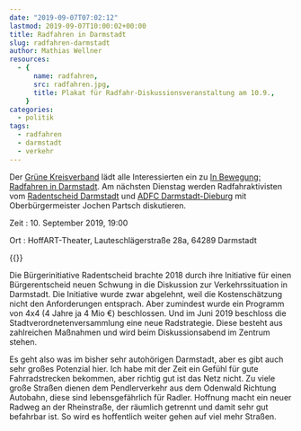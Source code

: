 ```yaml
---
date: "2019-09-07T07:02:12"
lastmod: 2019-09-07T10:00:02+00:00
title: Radfahren in Darmstadt
slug: radfahren-darmstadt
author: Mathias Wellner
resources:
  - {
      name: radfahren,
      src: radfahren.jpg,
      title: Plakat für Radfahr-Diskussionsveranstaltung am 10.9.,
    }
categories:
  - politik
tags:
  - radfahren
  - darmstadt
  - verkehr
---
```


Der [Grüne Kreisverband](https://www.gruene-darmstadt.de) lädt alle Interessierten ein zu [In Bewegung: Radfahren in Darmstadt](https://www.gruene-darmstadt.de/kreisverband/termine.asp?action=show&eintrag_id=583). Am nächsten Dienstag werden Radfahraktivisten vom [Radentscheid Darmstadt](https://radentscheid-darmstadt.de/) und [ADFC Darmstadt-Dieburg](https://www.adfc-darmstadt.de/) mit Oberbürgermeister Jochen Partsch diskutieren.

Zeit
: 10. September 2019, 19:00

Ort
: HoffART-Theater, Lauteschlägerstraße 28a, 64289 Darmstadt

<!--more-->

{{<responsive-image name="radfahren">}}

Die Bürgerinitiative Radentscheid brachte 2018 durch ihre Initiative für einen Bürgerentscheid neuen Schwung in die Diskussion zur Verkehrssituation in Darmstadt. Die Initiative wurde zwar abgelehnt, weil die Kostenschätzung nicht den Anforderungen entsprach. Aber zumindest wurde ein Programm von 4x4 (4 Jahre ja 4 Mio €) beschlossen. Und im Juni 2019 beschloss die Stadtverordnetenversammlung eine neue Radstrategie. Diese besteht aus zahlreichen Maßnahmen und wird beim Diskussionsabend im Zentrum stehen.

Es geht also was im bisher sehr autohörigen Darmstadt, aber es gibt auch sehr großes Potenzial hier. Ich habe mit der Zeit ein Gefühl für gute Fahrradstrecken bekommen, aber richtig gut ist das Netz nicht. Zu viele große Straßen dienen dem Pendlerverkehr aus dem Odenwald Richtung Autobahn, diese sind lebensgefährlich für Radler. Hoffnung macht ein neuer Radweg an der Rheinstraße, der räumlich getrennt und damit sehr gut befahrbar ist. So wird es hoffentlich weiter gehen auf viel mehr Straßen.
